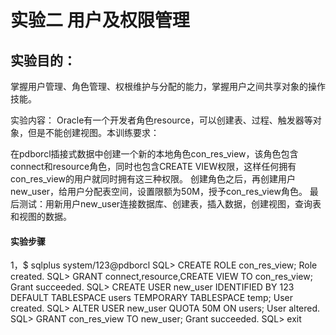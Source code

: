 # 实验二 用户及权限管理
## 实验目的：
掌握用户管理、角色管理、权根维护与分配的能力，掌握用户之间共享对象的操作技能。

实验内容：
Oracle有一个开发者角色resource，可以创建表、过程、触发器等对象，但是不能创建视图。本训练要求：

在pdborcl插接式数据中创建一个新的本地角色con_res_view，该角色包含connect和resource角色，同时也包含CREATE VIEW权限，这样任何拥有con_res_view的用户就同时拥有这三种权限。
创建角色之后，再创建用户new_user，给用户分配表空间，设置限额为50M，授予con_res_view角色。
最后测试：用新用户new_user连接数据库、创建表，插入数据，创建视图，查询表和视图的数据。
#### 实验步骤
1，$ sqlplus system/123@pdborcl
SQL> CREATE ROLE con_res_view;
Role created.
SQL> GRANT connect,resource,CREATE VIEW TO con_res_view;
Grant succeeded.
SQL> CREATE USER new_user IDENTIFIED BY 123 DEFAULT TABLESPACE users TEMPORARY TABLESPACE temp;
User created.
SQL> ALTER USER new_user QUOTA 50M ON users;
User altered.
SQL> GRANT con_res_view TO new_user;
Grant succeeded.
SQL> exit
